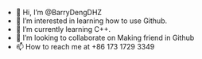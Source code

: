 - 👋 Hi, I’m @BarryDengDHZ
- 👀 I’m interested in learning how to use Github.
- 🌱 I’m currently learning C++.
- 💞️ I’m looking to collaborate on Making friend in Github
- 📫 How to reach me at +86 173 1729 3349

<!---
BarryDengDHZ/BarryDengDHZ is a ✨ special ✨ repository because its `README.md` (this file) appears on your GitHub profile.
You can click the Preview link to take a look at your changes.
--->

